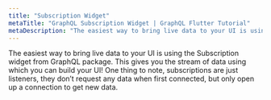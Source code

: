 ```yaml
---
title: "Subscription Widget"
metaTitle: "GraphQL Subscription Widget | GraphQL Flutter Tutorial"
metaDescription: "The easiest way to bring live data to your UI is using the Subscription widget from GraphQL package."
---
```


The easiest way to bring live data to your UI is using the Subscription widget from GraphQL package. This gives you the stream of data using which you can build your UI! One thing to note, subscriptions are just listeners, they don’t request any data when first connected, but only open up a connection to get new data.